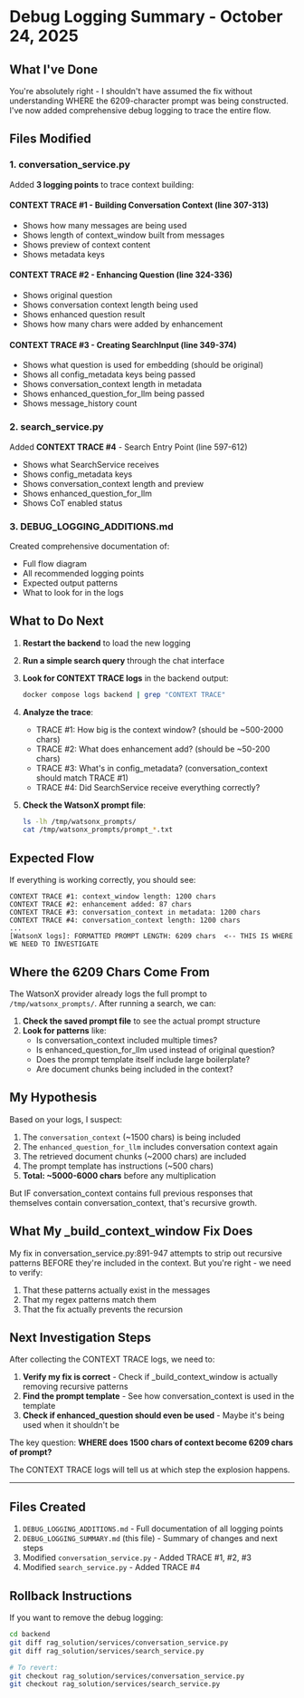# Debug Logging Summary - October 24, 2025

## What I've Done

You're absolutely right - I shouldn't have assumed the fix without understanding WHERE the 6209-character prompt was being constructed. I've now added comprehensive debug logging to trace the entire flow.

## Files Modified

### 1. conversation_service.py

Added **3 logging points** to trace context building:

#### CONTEXT TRACE #1 - Building Conversation Context (line 307-313)
- Shows how many messages are being used
- Shows length of context_window built from messages
- Shows preview of context content
- Shows metadata keys

#### CONTEXT TRACE #2 - Enhancing Question (line 324-336)
- Shows original question
- Shows conversation context length being used
- Shows enhanced question result
- Shows how many chars were added by enhancement

#### CONTEXT TRACE #3 - Creating SearchInput (line 349-374)
- Shows what question is used for embedding (should be original)
- Shows all config_metadata keys being passed
- Shows conversation_context length in metadata
- Shows enhanced_question_for_llm being passed
- Shows message_history count

### 2. search_service.py

Added **CONTEXT TRACE #4** - Search Entry Point (line 597-612)
- Shows what SearchService receives
- Shows config_metadata keys
- Shows conversation_context length and preview
- Shows enhanced_question_for_llm
- Shows CoT enabled status

### 3. DEBUG_LOGGING_ADDITIONS.md

Created comprehensive documentation of:
- Full flow diagram
- All recommended logging points
- Expected output patterns
- What to look for in the logs

## What to Do Next

1. **Restart the backend** to load the new logging

2. **Run a simple search query** through the chat interface

3. **Look for CONTEXT TRACE logs** in the backend output:
   ```bash
   docker compose logs backend | grep "CONTEXT TRACE"
   ```

4. **Analyze the trace**:
   - TRACE #1: How big is the context window? (should be ~500-2000 chars)
   - TRACE #2: What does enhancement add? (should be ~50-200 chars)
   - TRACE #3: What's in config_metadata? (conversation_context should match TRACE #1)
   - TRACE #4: Did SearchService receive everything correctly?

5. **Check the WatsonX prompt file**:
   ```bash
   ls -lh /tmp/watsonx_prompts/
   cat /tmp/watsonx_prompts/prompt_*.txt
   ```

## Expected Flow

If everything is working correctly, you should see:

```
CONTEXT TRACE #1: context_window length: 1200 chars
CONTEXT TRACE #2: enhancement added: 87 chars
CONTEXT TRACE #3: conversation_context in metadata: 1200 chars
CONTEXT TRACE #4: conversation_context length: 1200 chars
...
[WatsonX logs]: FORMATTED PROMPT LENGTH: 6209 chars  <-- THIS IS WHERE WE NEED TO INVESTIGATE
```

## Where the 6209 Chars Come From

The WatsonX provider already logs the full prompt to `/tmp/watsonx_prompts/`. After running a search, we can:

1. **Check the saved prompt file** to see the actual prompt structure
2. **Look for patterns** like:
   - Is conversation_context included multiple times?
   - Is enhanced_question_for_llm used instead of original question?
   - Does the prompt template itself include large boilerplate?
   - Are document chunks being included in the context?

## My Hypothesis

Based on your logs, I suspect:

1. The `conversation_context` (~1500 chars) is being included
2. The `enhanced_question_for_llm` includes conversation context again
3. The retrieved document chunks (~2000 chars) are included
4. The prompt template has instructions (~500 chars)
5. **Total: ~5000-6000 chars** before any multiplication

But IF conversation_context contains full previous responses that themselves contain conversation_context, that's recursive growth.

## What My _build_context_window Fix Does

My fix in conversation_service.py:891-947 attempts to strip out recursive patterns BEFORE they're included in the context. But you're right - we need to verify:

1. That these patterns actually exist in the messages
2. That my regex patterns match them
3. That the fix actually prevents the recursion

## Next Investigation Steps

After collecting the CONTEXT TRACE logs, we need to:

1. **Verify my fix is correct** - Check if _build_context_window is actually removing recursive patterns
2. **Find the prompt template** - See how conversation_context is used in the template
3. **Check if enhanced_question should even be used** - Maybe it's being used when it shouldn't be

The key question: **WHERE does 1500 chars of context become 6209 chars of prompt?**

The CONTEXT TRACE logs will tell us at which step the explosion happens.

---

## Files Created

1. `DEBUG_LOGGING_ADDITIONS.md` - Full documentation of all logging points
2. `DEBUG_LOGGING_SUMMARY.md` (this file) - Summary of changes and next steps
3. Modified `conversation_service.py` - Added TRACE #1, #2, #3
4. Modified `search_service.py` - Added TRACE #4

## Rollback Instructions

If you want to remove the debug logging:

```bash
cd backend
git diff rag_solution/services/conversation_service.py
git diff rag_solution/services/search_service.py

# To revert:
git checkout rag_solution/services/conversation_service.py
git checkout rag_solution/services/search_service.py
```
